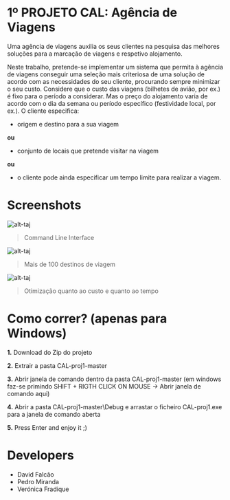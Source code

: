 # 1º PROJETO CAL: Agência de Viagens
Uma agência de viagens auxilia os seus clientes na pesquisa das melhores soluções para a marcação de viagens e respetivo alojamento.

Neste trabalho, pretende-se implementar um sistema que permita à agência de viagens conseguir uma seleção mais criteriosa de uma solução de acordo com as necessidades do seu cliente, procurando sempre minimizar o seu custo.
Considere que o custo das viagens (bilhetes de avião, por ex.) é fixo para o período a considerar. Mas o preço do alojamento varia de acordo com o dia da semana ou período específico (festividade local, por ex.).
O cliente especifica:
- origem e destino para a sua viagem

**ou**

- conjunto de locais que pretende visitar na viagem

**ou**

- o cliente pode ainda especificar um tempo limite para realizar a viagem.

# Screenshots

![alt-taj](https://github.com/davidrsfalcao/CAL-proj1/blob/master/Screenshots/Screenshot1.png)

> Command Line Interface

![alt-taj](https://github.com/davidrsfalcao/CAL-proj1/blob/master/Screenshots/Screenshot2.png)

> Mais de 100 destinos de viagem

![alt-taj](https://github.com/davidrsfalcao/CAL-proj1/blob/master/Screenshots/Screenshot3.png)

> Otimização quanto ao custo e quanto ao tempo

# Como correr? (apenas para Windows)
**1.** Download do Zip do projeto

**2.** Extrair a pasta CAL-proj1-master

**3.** Abrir janela de comando dentro da pasta CAL-proj1-master (em windows faz-se primindo SHIFT + RIGTH CLICK ON MOUSE -> Abrir janela de comando aqui)

**4.** Abrir a pasta CAL-proj1-master\Debug e arrastar o ficheiro CAL-proj1.exe para a janela de comando aberta

**5.** Press Enter and enjoy it ;)

# Developers
- David Falcão
- Pedro Miranda
- Verónica Fradique

